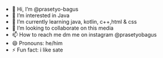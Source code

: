 - 👋 Hi, I’m @prasetyo-bagus
- 👀 I’m interested in Java 
- 🌱 I’m currently learning java, kotlin, c++,html & css
- 💞️ I’m looking to collaborate on this media 
- 📫 How to reach me dm me on instagram @prasetyobagus
- 😄 Pronouns: he/him
- ⚡ Fun fact: i like sate

<!---
prasetyo-bagus/prasetyo-bagus is a ✨ special ✨ repository because its `README.md` (this file) appears on your GitHub profile.
You can click the Preview link to take a look at your changes.
--->
